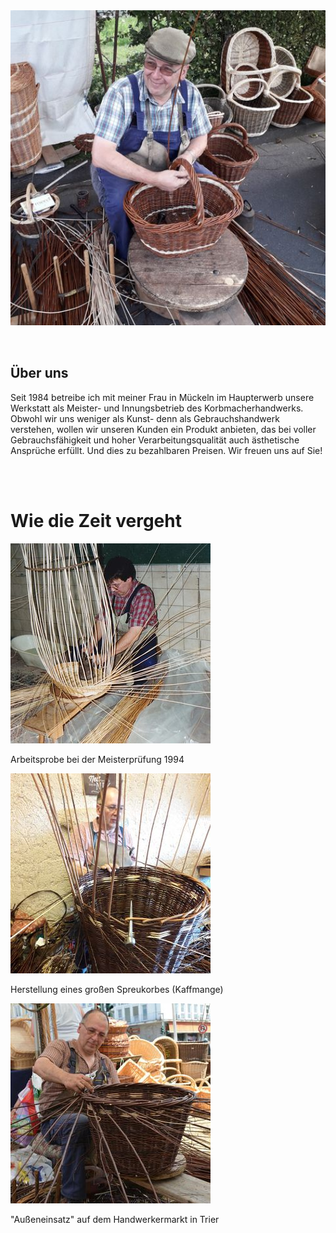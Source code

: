 
<div style="display: flex; align-items: center; gap: 2rem; flex-wrap: wrap;">
  <div style="flex: 1; min-width: 250px;">
    <img src="/assets/images/homepage1.jpg" alt="Basket" style="width: 100%; height: auto;">
  </div>
  <div style="flex: 2; min-width: 250px;">
    <h2>Über uns</h2>
    <p>
      Seit 1984 betreibe ich mit meiner Frau in Mückeln im Haupterwerb unsere Werkstatt als Meister- und Innungsbetrieb des Korbmacherhandwerks. Obwohl wir uns weniger als Kunst- denn als Gebrauchshandwerk verstehen, wollen wir unseren Kunden ein Produkt anbieten, das bei voller Gebrauchsfähigkeit und hoher Verarbeitungsqualität auch ästhetische Ansprüche erfüllt. Und dies zu bezahlbaren Preisen. Wir freuen uns auf Sie!
    </p>
  </div>
</div>

<br>
<br>

# Wie die Zeit vergeht

<div class="grid__wrapper">

  <div class="grid__item">
    <img src="/assets/images/basket1.jpg" alt="Basket 1">
    <p class="text--center">Arbeitsprobe bei der Meisterprüfung 1994</p>
  </div>

  <div class="grid__item">
    <img src="/assets/images/basket2.jpg" alt="Basket 2">
    <p class="text--center">Herstellung eines großen Spreukorbes (Kaffmange)</p>
  </div>

  <div class="grid__item">
    <img src="/assets/images/basket3.jpg" alt="Basket 3">
    <p class="text--center">"Außeneinsatz" auf dem Handwerkermarkt in Trier</p>
  </div>

</div>